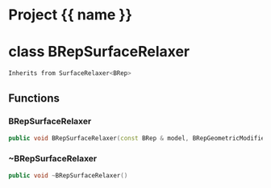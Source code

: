 <script setup>
import {useRoute} from 'vitepress'
const {path} = useRoute()
const tokens = path.split('/')
const words = tokens[2].split('-');
for (let i = 0; i < words.length; i++) {
    words[i] = words[i].charAt(0).toUpperCase() + words[i].slice(1);
    words[i] = words[i].replace('geode', 'Geode')
}
const name = words.join('-');
</script>
# Project {{ name }}

# class BRepSurfaceRelaxer


```cpp
Inherits from SurfaceRelaxer<BRep>
```



## Functions

### BRepSurfaceRelaxer

```cpp
public void BRepSurfaceRelaxer(const BRep & model, BRepGeometricModifier & modifier, const Surface3D & surface, const SurfaceRelaxerOptions3D & options)
```


### ~BRepSurfaceRelaxer

```cpp
public void ~BRepSurfaceRelaxer()
```




